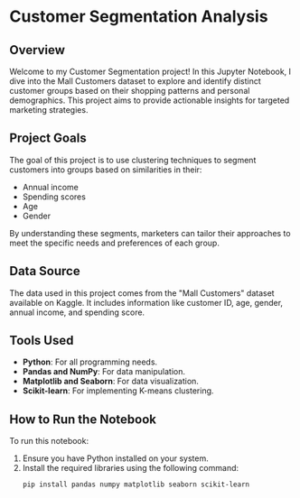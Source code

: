 # Customer Segmentation Analysis

## Overview
Welcome to my Customer Segmentation project! In this Jupyter Notebook, I dive into the Mall Customers dataset to explore and identify distinct customer groups based on their shopping patterns and personal demographics. This project aims to provide actionable insights for targeted marketing strategies.

## Project Goals
The goal of this project is to use clustering techniques to segment customers into groups based on similarities in their:
- Annual income
- Spending scores
- Age
- Gender

By understanding these segments, marketers can tailor their approaches to meet the specific needs and preferences of each group.

## Data Source
The data used in this project comes from the "Mall Customers" dataset available on Kaggle. It includes information like customer ID, age, gender, annual income, and spending score.

## Tools Used
- **Python**: For all programming needs.
- **Pandas and NumPy**: For data manipulation.
- **Matplotlib and Seaborn**: For data visualization.
- **Scikit-learn**: For implementing K-means clustering.

## How to Run the Notebook
To run this notebook:
1. Ensure you have Python installed on your system.
2. Install the required libraries using the following command:
   ```bash
   pip install pandas numpy matplotlib seaborn scikit-learn

